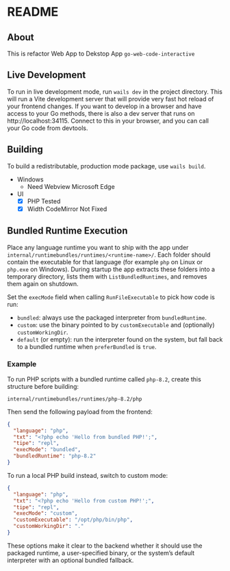 # README

## About

This is refactor Web App to Dekstop App `go-web-code-interactive`

## Live Development

To run in live development mode, run `wails dev` in the project directory. This will run a Vite development
server that will provide very fast hot reload of your frontend changes. If you want to develop in a browser
and have access to your Go methods, there is also a dev server that runs on http://localhost:34115. Connect
to this in your browser, and you can call your Go code from devtools.

## Building

To build a redistributable, production mode package, use `wails build`.

- Windows
  - Need Webview Microsoft Edge
- UI
  - [x] PHP Tested
  - [x] Width CodeMirror Not Fixed

## Bundled Runtime Execution

Place any language runtime you want to ship with the app under `internal/runtimebundles/runtimes/<runtime-name>/`. Each folder should contain the executable for that language (for example `php` on Linux or `php.exe` on Windows). During startup the app extracts these folders into a temporary directory, lists them with `ListBundledRuntimes`, and removes them again on shutdown.

Set the `execMode` field when calling `RunFileExecutable` to pick how code is run:

- `bundled`: always use the packaged interpreter from `bundledRuntime`.
- `custom`: use the binary pointed to by `customExecutable` and (optionally) `customWorkingDir`.
- `default` (or empty): run the interpreter found on the system, but fall back to a bundled runtime when `preferBundled` is `true`.

### Example

To run PHP scripts with a bundled runtime called `php-8.2`, create this structure before building:

```
internal/runtimebundles/runtimes/php-8.2/php
```

Then send the following payload from the frontend:

```json
{
  "language": "php",
  "txt": "<?php echo 'Hello from bundled PHP!';",
  "tipe": "repl",
  "execMode": "bundled",
  "bundledRuntime": "php-8.2"
}
```

To run a local PHP build instead, switch to custom mode:

```json
{
  "language": "php",
  "txt": "<?php echo 'Hello from custom PHP!';",
  "tipe": "repl",
  "execMode": "custom",
  "customExecutable": "/opt/php/bin/php",
  "customWorkingDir": "."
}
```

These options make it clear to the backend whether it should use the packaged runtime, a user-specified binary, or the system’s default interpreter with an optional bundled fallback.
